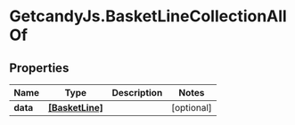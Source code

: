 # GetcandyJs.BasketLineCollectionAllOf

## Properties

Name | Type | Description | Notes
------------ | ------------- | ------------- | -------------
**data** | [**[BasketLine]**](BasketLine.md) |  | [optional] 


